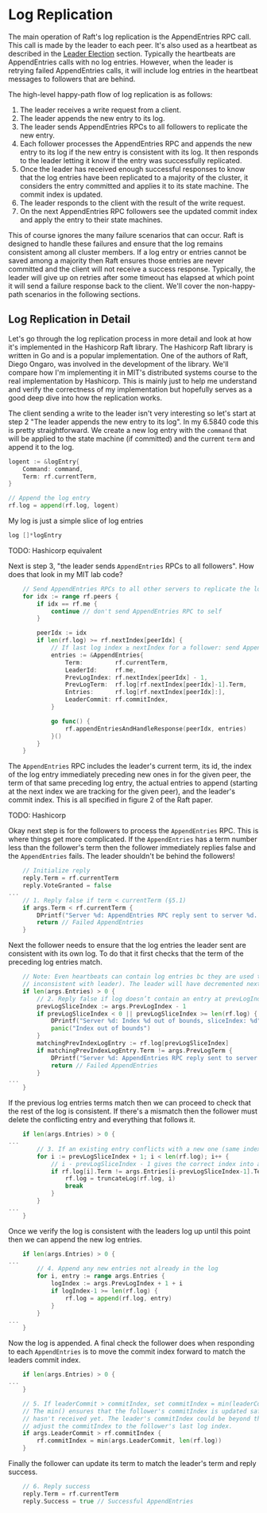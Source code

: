 # Log Replication

The main operation of Raft's log replication is the AppendEntries RPC call. This call is made by the leader to each peer. It's also used as a heartbeat as described in the [Leader Election](./leader-election.md) section. Typically the heartbeats are AppendEntries calls with no log entries. However, when the leader is retrying failed AppendEntries calls, it will include log entries in the heartbeat messages to followers that are behind.

The high-level happy-path flow of log replication is as follows:

1. The leader receives a write request from a client.
2. The leader appends the new entry to its log.
3. The leader sends AppendEntries RPCs to all followers to replicate the new entry.
4. Each follower processes the AppendEntries RPC and appends the new entry to its log if the new entry is consistent with its log. It then responds to the leader letting it know if the entry was successfully replicated.
5. Once the leader has received enough successful responses to know that the log entries have been replicated to a majority of the cluster, it considers the entry committed and applies it to its state machine. The commit index is updated.
6. The leader responds to the client with the result of the write request.
7. On the next AppendEntries RPC followers see the updated commit index and apply the entry to their state machines.

This of course ignores the many failure scenarios that can occur. Raft is designed to handle these failures and ensure that the log remains consistent among all cluster members. If a log entry or entries cannot be saved among a majority then Raft ensures those entries are never committed and the client will not receive a success response. Typically, the leader will give up on retries after some timeout has elapsed at which point it will send a failure response back to the client. We'll cover the non-happy-path scenarios in the following sections.

## Log Replication in Detail

Let's go through the log replication process in more detail and look at how it's implemented in the Hashicorp Raft library. The Hashicorp Raft library is written in Go and is a popular implementation. One of the authors of Raft, Diego Ongaro, was involved in the development of the library. We'll compare how I'm implementing it in MIT's distributed systems course to the real implementation by Hashicorp. This is mainly just to help me understand and verify the correctness of my implementation but hopefully serves as a good deep dive into how the replication works.

The client sending a write to the leader isn't very interesting so let's start at step 2 "The leader appends the new entry to its log". In my 6.5840 code this is pretty straightforward. We create a new log entry with the `command` that will be applied to the state machine (if committed) and the current `term` and append it to the log.

```go
logent := &logEntry{
	Command: command,
	Term: rf.currentTerm,
}

// Append the log entry
rf.log = append(rf.log, logent)
```

My log is just a simple slice of log entries

```go
log []*logEntry
```

TODO: Hashicorp equivalent

Next is step 3, "the leader sends `AppendEntries` RPCs to all followers". How does that look in my MIT lab code?

```go
	// Send AppendEntries RPCs to all other servers to replicate the log
	for idx := range rf.peers {
		if idx == rf.me {
			continue // don't send AppendEntries RPC to self
		}

		peerIdx := idx
		if len(rf.log) >= rf.nextIndex[peerIdx] {
			// If last log index ≥ nextIndex for a follower: send AppendEntries RPC with log entries starting at nextIndex
			entries := &AppendEntries{
				Term:         rf.currentTerm,
				LeaderId:     rf.me,
				PrevLogIndex: rf.nextIndex[peerIdx] - 1,
				PrevLogTerm:  rf.log[rf.nextIndex[peerIdx]-1].Term,
				Entries:      rf.log[rf.nextIndex[peerIdx]:],
				LeaderCommit: rf.commitIndex,
			}

			go func() {
				rf.appendEntriesAndHandleResponse(peerIdx, entries)
			}()
		}
	}
```

The `AppendEntries` RPC includes the leader's current term, its id, the index of the log entry immediately preceding new ones in for the given peer, the term of that same preceding log entry, the actual entries to append (starting at the next index we are tracking for the given peer), and the leader's commit index. This is all specified in figure 2 of the Raft paper.

TODO: Hashicorp

Okay next step is for the followers to process the `AppendEntries` RPC. This is where things get more complicated. If the `AppendEntries` has a term number less than the follower's term then the follower immediately replies false and the `AppendEntries` fails. The leader shouldn't be behind the followers!

```go
	// Initialize reply
	reply.Term = rf.currentTerm
	reply.VoteGranted = false
...
	// 1. Reply false if term < currentTerm (§5.1)
	if args.Term < rf.currentTerm {
		DPrintf("Server %d: AppendEntries RPC reply sent to server %d. Term %d < currentTerm %d", rf.me, args.LeaderId, args.Term, rf.currentTerm)
		return // Failed AppendEntries
	}
```

Next the follower needs to ensure that the log entries the leader sent are consistent with its own log. To do that it first checks that the term of the preceding log entries match.

```go
	// Note: Even heartbeats can contain log entries bc they are used to retry failed appends (e.g. follower logs is
	// inconsistent with leader). The leader will have decremented nextIndex for the follower that failed to append.
	if len(args.Entries) > 0 {
		// 2. Reply false if log doesn’t contain an entry at prevLogIndex whose term matches prevLogTerm (§5.3)
		prevLogSliceIndex := args.PrevLogIndex - 1
		if prevLogSliceIndex < 0 || prevLogSliceIndex >= len(rf.log) {
			DPrintf("Server %d: Index %d out of bounds, sliceIndex: %d", rf.me, args.PrevLogIndex, prevLogSliceIndex)
			panic("Index out of bounds")
		}
		matchingPrevIndexLogEntry := rf.log[prevLogSliceIndex]
		if matchingPrevIndexLogEntry.Term != args.PrevLogTerm {
			DPrintf("Server %d: AppendEntries RPC reply sent to server %d. Log doesn't contain an entry at prevLogIndex %d whose term matches prevLogTerm %d", rf.me, args.LeaderId, args.PrevLogIndex, args.PrevLogTerm)
			return // Failed AppendEntries
		}
...
    }
```

If the previous log entries terms match then we can proceed to check that the rest of the log is consistent. If there's a mismatch then the follower must delete the conflicting entry and everything that follows it.

```go
	if len(args.Entries) > 0 {
...
		// 3. If an existing entry conflicts with a new one (same index but different terms), delete the existing entry and all that follow it (§5.3)
		for i := prevLogSliceIndex + 1; i < len(rf.log); i++ {
			// i - prevLogSliceIndex - 1 gives the correct index into args.Entries
			if rf.log[i].Term != args.Entries[i-prevLogSliceIndex-1].Term {
				rf.log = truncateLog(rf.log, i)
				break
			}
		}
...
    }
```

Once we verify the log is consistent with the leaders log up until this point then we can append the new log entries.

```go
	if len(args.Entries) > 0 {
...
        // 4. Append any new entries not already in the log
		for i, entry := range args.Entries {
			logIndex := args.PrevLogIndex + 1 + i
			if logIndex-1 >= len(rf.log) {
				rf.log = append(rf.log, entry)
			}
		}
...
    }
```

Now the log is appended. A final check the follower does when responding to each `AppendEntries` is to move the commit index forward to match the leaders commit index.

```go
	if len(args.Entries) > 0 {
...
    }

	// 5. If leaderCommit > commitIndex, set commitIndex = min(leaderCommit, index of last new entry) (§5.3)
	// The min() ensures that the follower's commitIndex is updated safely, preventing it committing entries that it
	// hasn't received yet. The leader's commitIndex could be beyond the follower's last log index. In that case, we
	// adjust the commitIndex to the follower's last log index.
	if args.LeaderCommit > rf.commitIndex {
		rf.commitIndex = min(args.LeaderCommit, len(rf.log))
	}
```

Finally the follower can update its term to match the leader's term and reply success.

```go
    // 6. Reply success
	reply.Term = rf.currentTerm
	reply.Success = true // Successful AppendEntries
```
